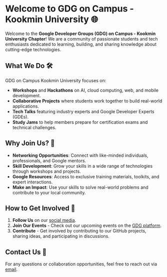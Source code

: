 # Welcome to GDG on Campus - Kookmin University 🌐

Welcome to the **Google Developer Groups (GDG) on Campus - Kookmin University Chapter**! We are a community of passionate students and tech enthusiasts dedicated to learning, building, and sharing knowledge about cutting-edge technologies.

## What We Do 🛠️
GDG on Campus Kookmin University focuses on:
- **Workshops** and **Hackathons** on AI, cloud computing, web, and mobile development.
- **Collaborative Projects** where students work together to build real-world applications.
- **Tech Talks** featuring industry experts and Google Developer Experts (GDEs).
- **Study Jams** to help members prepare for certification exams and technical challenges.

## Why Join Us? 🌱
- **Networking Opportunities**: Connect with like-minded individuals, professionals, and Google mentors.
- **Skill Development**: Grow your skills in a wide range of technologies through workshops and projects.
- **Google Resources**: Access to exclusive training materials, toolkits, and expert interactions.
- **Make an Impact**: Use your skills to solve real-world problems and contribute to your local community.

## How to Get Involved 🚀
1. **Follow Us** on our [social media](#).
2. **Join Our Events** - Check out our upcoming events on the [GDG platform](#).
3. **Contribute** - Get involved by contributing to our GitHub projects, sharing ideas, and participating in discussions.

## Contact Us 💬
For any questions or collaboration opportunities, feel free to reach out via [email](mailto:gdg.kookmin@gmail.com).
